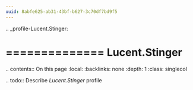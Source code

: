 ```yaml
---
uuid: 8abfe625-ab31-43bf-b627-3c70df7bd9f5
---
```

.. _profile-Lucent.Stinger:

==============
Lucent.Stinger
==============

.. contents:: On this page
    :local:
    :backlinks: none
    :depth: 1
    :class: singlecol

.. todo::
    Describe *Lucent.Stinger* profile

